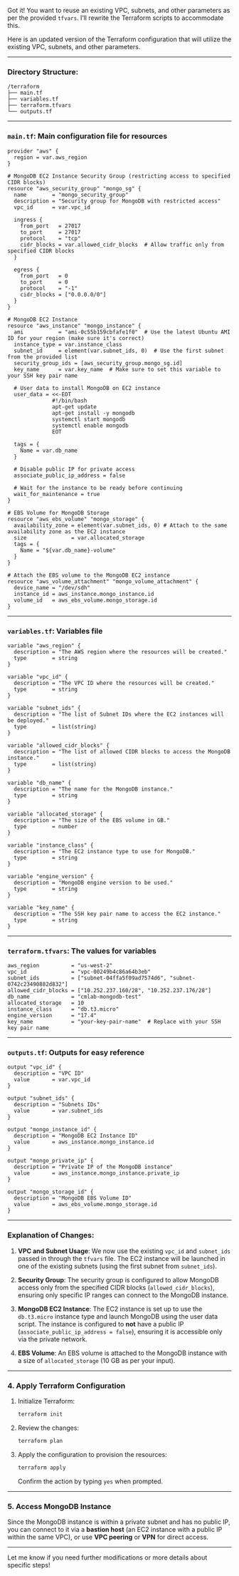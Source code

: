Got it! You want to reuse an existing VPC, subnets, and other parameters as per the provided `tfvars`. I’ll rewrite the Terraform scripts to accommodate this.

Here is an updated version of the Terraform configuration that will utilize the existing VPC, subnets, and other parameters.

---

### **Directory Structure**:

```
/terraform
├── main.tf
├── variables.tf
├── terraform.tfvars
└── outputs.tf
```

---

### **`main.tf`**: Main configuration file for resources

```hcl
provider "aws" {
  region = var.aws_region
}

# MongoDB EC2 Instance Security Group (restricting access to specified CIDR blocks)
resource "aws_security_group" "mongo_sg" {
  name        = "mongo_security_group"
  description = "Security group for MongoDB with restricted access"
  vpc_id      = var.vpc_id

  ingress {
    from_port   = 27017
    to_port     = 27017
    protocol    = "tcp"
    cidr_blocks = var.allowed_cidr_blocks  # Allow traffic only from specified CIDR blocks
  }

  egress {
    from_port   = 0
    to_port     = 0
    protocol    = "-1"
    cidr_blocks = ["0.0.0.0/0"]
  }
}

# MongoDB EC2 Instance
resource "aws_instance" "mongo_instance" {
  ami           = "ami-0c55b159cbfafe1f0"  # Use the latest Ubuntu AMI ID for your region (make sure it's correct)
  instance_type = var.instance_class
  subnet_id     = element(var.subnet_ids, 0)  # Use the first subnet from the provided list
  security_group_ids = [aws_security_group.mongo_sg.id]
  key_name      = var.key_name  # Make sure to set this variable to your SSH key pair name

  # User data to install MongoDB on EC2 instance
  user_data = <<-EOT
              #!/bin/bash
              apt-get update
              apt-get install -y mongodb
              systemctl start mongodb
              systemctl enable mongodb
              EOT

  tags = {
    Name = var.db_name
  }

  # Disable public IP for private access
  associate_public_ip_address = false

  # Wait for the instance to be ready before continuing
  wait_for_maintenance = true
}

# EBS Volume for MongoDB Storage
resource "aws_ebs_volume" "mongo_storage" {
  availability_zone = element(var.subnet_ids, 0) # Attach to the same availability zone as the EC2 instance
  size              = var.allocated_storage
  tags = {
    Name = "${var.db_name}-volume"
  }
}

# Attach the EBS volume to the MongoDB EC2 instance
resource "aws_volume_attachment" "mongo_volume_attachment" {
  device_name = "/dev/sdh"
  instance_id = aws_instance.mongo_instance.id
  volume_id   = aws_ebs_volume.mongo_storage.id
}

```

---

### **`variables.tf`**: Variables file

```hcl
variable "aws_region" {
  description = "The AWS region where the resources will be created."
  type        = string
}

variable "vpc_id" {
  description = "The VPC ID where the resources will be created."
  type        = string
}

variable "subnet_ids" {
  description = "The list of Subnet IDs where the EC2 instances will be deployed."
  type        = list(string)
}

variable "allowed_cidr_blocks" {
  description = "The list of allowed CIDR blocks to access the MongoDB instance."
  type        = list(string)
}

variable "db_name" {
  description = "The name for the MongoDB instance."
  type        = string
}

variable "allocated_storage" {
  description = "The size of the EBS volume in GB."
  type        = number
}

variable "instance_class" {
  description = "The EC2 instance type to use for MongoDB."
  type        = string
}

variable "engine_version" {
  description = "MongoDB engine version to be used."
  type        = string
}

variable "key_name" {
  description = "The SSH key pair name to access the EC2 instance."
  type        = string
}
```

---

### **`terraform.tfvars`**: The values for variables

```hcl
aws_region          = "us-west-2"
vpc_id              = "vpc-00249b4c86a64b3eb"
subnet_ids          = ["subnet-04ffa5f09ad7574d6", "subnet-0742c23490882d832"]
allowed_cidr_blocks = ["10.252.237.160/28", "10.252.237.176/28"]
db_name             = "cmlab-mongodb-test"
allocated_storage   = 10
instance_class      = "db.t3.micro"
engine_version      = "17.4"
key_name            = "your-key-pair-name"  # Replace with your SSH key pair name
```

---

### **`outputs.tf`**: Outputs for easy reference

```hcl
output "vpc_id" {
  description = "VPC ID"
  value       = var.vpc_id
}

output "subnet_ids" {
  description = "Subnets IDs"
  value       = var.subnet_ids
}

output "mongo_instance_id" {
  description = "MongoDB EC2 Instance ID"
  value       = aws_instance.mongo_instance.id
}

output "mongo_private_ip" {
  description = "Private IP of the MongoDB instance"
  value       = aws_instance.mongo_instance.private_ip
}

output "mongo_storage_id" {
  description = "MongoDB EBS Volume ID"
  value       = aws_ebs_volume.mongo_storage.id
}
```

---

### **Explanation of Changes**:

1. **VPC and Subnet Usage**: We now use the existing `vpc_id` and `subnet_ids` passed in through the `tfvars` file. The EC2 instance will be launched in one of the existing subnets (using the first subnet from `subnet_ids`).

2. **Security Group**: The security group is configured to allow MongoDB access only from the specified CIDR blocks (`allowed_cidr_blocks`), ensuring only specific IP ranges can connect to the MongoDB instance.

3. **MongoDB EC2 Instance**: The EC2 instance is set up to use the `db.t3.micro` instance type and launch MongoDB using the user data script. The instance is configured to **not** have a public IP (`associate_public_ip_address = false`), ensuring it is accessible only via the private network.

4. **EBS Volume**: An EBS volume is attached to the MongoDB instance with a size of `allocated_storage` (10 GB as per your input).

---

### **4. Apply Terraform Configuration**

1. Initialize Terraform:

   ```bash
   terraform init
   ```

2. Review the changes:

   ```bash
   terraform plan
   ```

3. Apply the configuration to provision the resources:

   ```bash
   terraform apply
   ```

   Confirm the action by typing `yes` when prompted.

---

### **5. Access MongoDB Instance**

Since the MongoDB instance is within a private subnet and has no public IP, you can connect to it via a **bastion host** (an EC2 instance with a public IP within the same VPC), or use **VPC peering** or **VPN** for direct access.

---

Let me know if you need further modifications or more details about specific steps!

